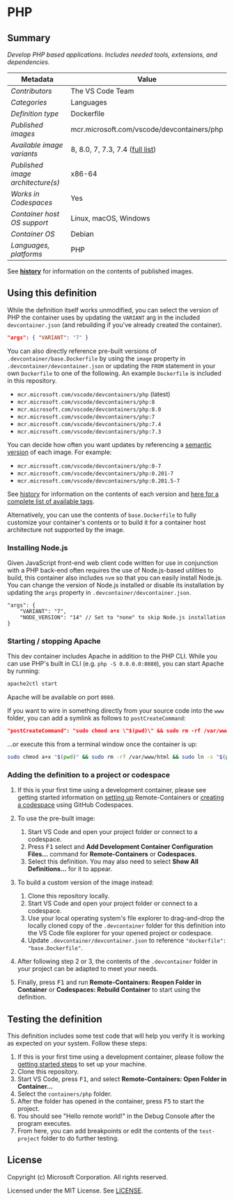 # PHP

## Summary

*Develop PHP based applications. Includes needed tools, extensions, and dependencies.*

| Metadata | Value |  
|----------|-------|
| *Contributors* | The VS Code Team |
| *Categories* | Languages |
| *Definition type* | Dockerfile |
| *Published images* | mcr.microsoft.com/vscode/devcontainers/php |
| *Available image variants* | 8, 8.0, 7, 7.3, 7.4 ([full list](https://mcr.microsoft.com/v2/vscode/devcontainers/php/tags/list)) |
| *Published image architecture(s)* | x86-64 |
| *Works in Codespaces* | Yes |
| *Container host OS support* | Linux, macOS, Windows |
| *Container OS* | Debian |
| *Languages, platforms* | PHP |

See **[history](history)** for information on the contents of published images.

## Using this definition

While the definition itself works unmodified, you can select the version of PHP the container uses by updating the `VARIANT` arg in the included `devcontainer.json` (and rebuilding if you've already created the container).

```json
"args": { "VARIANT": "7" }
```

You can also directly reference pre-built versions of `.devcontainer/base.Dockerfile` by using the `image` property in `.devcontainer/devcontainer.json` or updating the `FROM` statement in your own  `Dockerfile` to one of the following. An example `Dockerfile` is included in this repository.

- `mcr.microsoft.com/vscode/devcontainers/php` (latest)
- `mcr.microsoft.com/vscode/devcontainers/php:8`
- `mcr.microsoft.com/vscode/devcontainers/php:8.0`
- `mcr.microsoft.com/vscode/devcontainers/php:7`
- `mcr.microsoft.com/vscode/devcontainers/php:7.4`
- `mcr.microsoft.com/vscode/devcontainers/php:7.3`

You can decide how often you want updates by referencing a [semantic version](https://semver.org/) of each image. For example:

- `mcr.microsoft.com/vscode/devcontainers/php:0-7`
- `mcr.microsoft.com/vscode/devcontainers/php:0.201-7`
- `mcr.microsoft.com/vscode/devcontainers/php:0.201.5-7`

See [history](history) for information on the contents of each version and [here for a complete list of available tags](https://mcr.microsoft.com/v2/vscode/devcontainers/php/tags/list).

Alternatively, you can use the contents of `base.Dockerfile` to fully customize your container's contents or to build it for a container host architecture not supported by the image.

### Installing Node.js

Given JavaScript front-end web client code written for use in conjunction with a PHP back-end often requires the use of Node.js-based utilities to build, this container also includes `nvm` so that you can easily install Node.js. You can change the version of Node.js installed or disable its installation by updating the `args` property in `.devcontainer/devcontainer.json`.

```jsonc
"args": {
    "VARIANT": "7",
    "NODE_VERSION": "14" // Set to "none" to skip Node.js installation
}
```

### Starting / stopping Apache

This dev container includes Apache in addition to the PHP CLI. While you can use PHP's built in CLI (e.g. `php -S 0.0.0.0:8080`), you can start Apache by running:

```bash
apache2ctl start
```

Apache will be available on port `8080`.

If you want to wire in something directly from your source code into the `www` folder, you can add a symlink as follows to `postCreateCommand`:

```json
"postCreateCommand": "sudo chmod a+x \"$(pwd)\" && sudo rm -rf /var/www/html && sudo ln -s \"$(pwd)\" /var/www/html"
```

...or execute this from a terminal window once the container is up:

```bash
sudo chmod a+x "$(pwd)" && sudo rm -rf /var/www/html && sudo ln -s "$(pwd)" /var/www/html
```

### Adding the definition to a project or codespace

1. If this is your first time using a development container, please see getting started information on [setting up](https://aka.ms/vscode-remote/containers/getting-started) Remote-Containers or [creating a codespace](https://aka.ms/ghcs-open-codespace) using GitHub Codespaces.

2. To use the pre-built image:
   1. Start VS Code and open your project folder or connect to a codespace.
   2. Press <kbd>F1</kbd> select and **Add Development Container Configuration Files...** command for **Remote-Containers** or **Codespaces**.
   4. Select this definition. You may also need to select **Show All Definitions...** for it to appear.

3. To build a custom version of the image instead:
   1. Clone this repository locally.
   2. Start VS Code and open your project folder or connect to a codespace.
   3. Use your local operating system's file explorer to drag-and-drop the locally cloned copy of the `.devcontainer` folder for this definition into the VS Code file explorer for your opened project or codespace.
   4. Update `.devcontainer/devcontainer.json` to reference `"dockerfile": "base.Dockerfile"`.

4. After following step 2 or 3, the contents of the `.devcontainer` folder in your project can be adapted to meet your needs.

5. Finally, press <kbd>F1</kbd> and run **Remote-Containers: Reopen Folder in Container** or **Codespaces: Rebuild Container** to start using the definition.

## Testing the definition

This definition includes some test code that will help you verify it is working as expected on your system. Follow these steps:

1. If this is your first time using a development container, please follow the [getting started steps](https://aka.ms/vscode-remote/containers/getting-started) to set up your machine.
2. Clone this repository.
3. Start VS Code, press <kbd>F1</kbd>, and select **Remote-Containers: Open Folder in Container...**
4. Select the `containers/php` folder.
5. After the folder has opened in the container, press <kbd>F5</kbd> to start the project.
6. You should see "Hello remote world!" in the Debug Console after the program executes.
7. From here, you can add breakpoints or edit the contents of the `test-project` folder to do further testing.

## License

Copyright (c) Microsoft Corporation. All rights reserved.

Licensed under the MIT License. See [LICENSE](https://github.com/microsoft/vscode-dev-containers/blob/main/LICENSE).